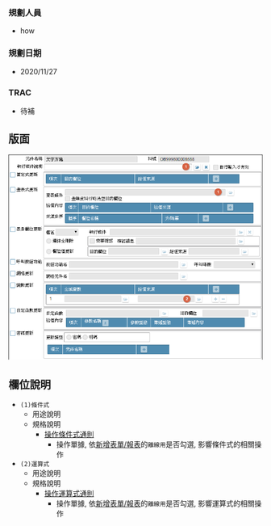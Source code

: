 ### <div id="user">規劃人員</div>
* how

### <div id="updatedate">規劃日期</div>
* 2020/11/27

### <div id="trac">TRAC</div>
* <ps>待補</ps> 

## <div id="layout">版面</div>
![pic][image_OAUpdate]

## <div id="object-desc">欄位說明</div>
* `(1)條件式`
    * 用途說明
    * 規格說明
        * [操作條件式通則][link_ruledialog1]
            * 操作單據, 依[新增表單/報表][link_AddFormReport]的`離線用`是否勾選, 影響條件式的相關操作
* `(2)運算式`
    * 用途說明
    * 規格說明
        * [操作運算式通則][link_ruledialog18]
            * 操作單據, 依[新增表單/報表][link_AddFormReport]的`離線用`是否勾選, 影響運算式的相關操作

<!-- 圖片 -->
[image_OAUpdate]:attachment/OAUpdate.png

<!-- 超連結 -->
[link_ruledialog1]:/8.10.0/IDE/Specification/RulesDialog/README#ruledialog1 "共用通則_開啟單據/操作條件式通則"
[link_ruledialog18]:/8.10.0/IDE/Specification/RulesDialog/README#ruledialog18 "共用通則_開啟單據/操作運算式通則"
[link_AddFormReport]:../Home/AddFormReport "新增表單/報表"
